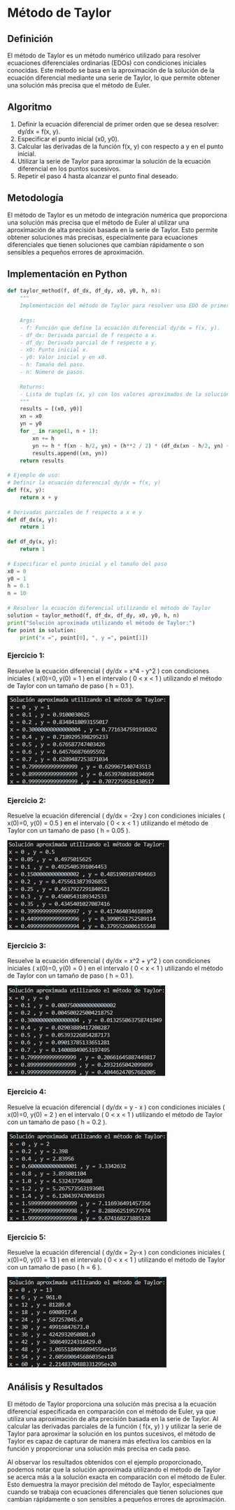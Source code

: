 # Método de Taylor
## Definición
El método de Taylor es un método numérico utilizado para resolver ecuaciones diferenciales ordinarias (EDOs) con condiciones iniciales conocidas. Este método se basa en la aproximación de la solución de la ecuación diferencial mediante una serie de Taylor, lo que permite obtener una solución más precisa que el método de Euler.

## Algoritmo
1. Definir la ecuación diferencial de primer orden que se desea resolver: dy/dx = f(x, y).
2. Especificar el punto inicial (x0, y0).
3. Calcular las derivadas de la función f(x, y) con respecto a y en el punto inicial.
4. Utilizar la serie de Taylor para aproximar la solución de la ecuación diferencial en los puntos sucesivos.
5. Repetir el paso 4 hasta alcanzar el punto final deseado.

## Metodología
El método de Taylor es un método de integración numérica que proporciona una solución más precisa que el método de Euler al utilizar una aproximación de alta precisión basada en la serie de Taylor. Esto permite obtener soluciones más precisas, especialmente para ecuaciones diferenciales que tienen soluciones que cambian rápidamente o son sensibles a pequeños errores de aproximación.

## Implementación en Python

```python
def taylor_method(f, df_dx, df_dy, x0, y0, h, n):
    """
    Implementación del método de Taylor para resolver una EDO de primer orden.

    Args:
    - f: Función que define la ecuación diferencial dy/dx = f(x, y).
    - df_dx: Derivada parcial de f respecto a x.
    - df_dy: Derivada parcial de f respecto a y.
    - x0: Punto inicial x.
    - y0: Valor inicial y en x0.
    - h: Tamaño del paso.
    - n: Número de pasos.

    Returns:
    - Lista de tuplas (x, y) con los valores aproximados de la solución.
    """
    results = [(x0, y0)]
    xn = x0
    yn = y0
    for _ in range(1, n + 1):
        xn += h
        yn += h * f(xn - h/2, yn) + (h**2 / 2) * (df_dx(xn - h/2, yn) + df_dy(xn - h/2, yn) * f(xn - h/2, yn))
        results.append((xn, yn))
    return results

# Ejemplo de uso:
# Definir la ecuación diferencial dy/dx = f(x, y)
def f(x, y):
    return x + y

# Derivadas parciales de f respecto a x e y
def df_dx(x, y):
    return 1

def df_dy(x, y):
    return 1

# Especificar el punto inicial y el tamaño del paso
x0 = 0
y0 = 1
h = 0.1
n = 10

# Resolver la ecuación diferencial utilizando el método de Taylor
solution = taylor_method(f, df_dx, df_dy, x0, y0, h, n)
print("Solución aproximada utilizando el método de Taylor:")
for point in solution:
    print("x =", point[0], ", y =", point[1])
```

### Ejercicio 1:
Resuelve la ecuación diferencial \( dy/dx = x^4 - y^2 \) con condiciones iniciales \( x(0)=0, y(0) = 1 \) en el intervalo \( 0 < x < 1 \) utilizando el método de Taylor con un tamaño de paso \( h = 0.1 \).

![](https://github.com/Mexta46/Metodos_Numericos/blob/main/Imagenes/Imagenes_tema6/IT1.png)

### Ejercicio 2:
Resuelve la ecuación diferencial \( dy/dx = -2xy \) con condiciones iniciales \( x(0)=0, y(0) = 0.5 \) en el intervalo \( 0 < x < 1 \) utilizando el método de Taylor con un tamaño de paso \( h = 0.05 \).

![](https://github.com/Olavi04/Metodos__Numericos/blob/main/Imagenes/Imagenes_tema6/IT2.png)

### Ejercicio 3:
Resuelve la ecuación diferencial \( dy/dx = x^2 + y^2 \) con condiciones iniciales \( x(0)=0, y(0) = 0 \) en el intervalo \( 0 < x < 1 \) utilizando el método de Taylor con un tamaño de paso \( h = 0.1 \).

![](https://github.com/Olavi04/Metodos__Numericos/blob/main/Imagenes/Imagenes_tema6/IT3.png)

### Ejercicio 4:
Resuelve la ecuación diferencial \( dy/dx = y - x \) con condiciones iniciales \( x(0)=0, y(0) = 2 \) en el intervalo \( 0 < x < 1 \) utilizando el método de Taylor con un tamaño de paso \( h = 0.2 \).

![](https://github.com/Olavi04/Metodos__Numericos/blob/main/Imagenes/Imagenes_tema6/IT4.png)

### Ejercicio 5:
Resuelve la ecuación diferencial \( dy/dx = 2y-x \) con condiciones iniciales \( x(0)=0, y(0) = 13 \) en el intervalo \( 0 < x < 1 \) utilizando el método de Taylor con un tamaño de paso \( h = 6 \).

![](https://github.com/Olavi04/Metodos__Numericos/blob/main/Imagenes/Imagenes_tema6/IT5.png)


## Análisis y Resultados
El método de Taylor proporciona una solución más precisa a la ecuación diferencial especificada en comparación con el método de Euler, ya que utiliza una aproximación de alta precisión basada en la serie de Taylor. Al calcular las derivadas parciales de la función \( f(x, y) \) y utilizar la serie de Taylor para aproximar la solución en los puntos sucesivos, el método de Taylor es capaz de capturar de manera más efectiva los cambios en la función y proporcionar una solución más precisa en cada paso.

Al observar los resultados obtenidos con el ejemplo proporcionado, podemos notar que la solución aproximada utilizando el método de Taylor se acerca más a la solución exacta en comparación con el método de Euler. Esto demuestra la mayor precisión del método de Taylor, especialmente cuando se trabaja con ecuaciones diferenciales que tienen soluciones que cambian rápidamente o son sensibles a pequeños errores de aproximación.
